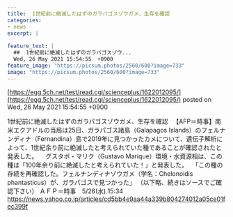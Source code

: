```yaml
---
title:  1世紀前に絶滅したはずのガラパゴスゾウガメ、生存を確認  
categories:
- news
excerpt: |
  
feature_text: |
  ##  1世紀前に絶滅したはずのガラパゴスゾウ...
  Wed, 26 May 2021 15:54:55  +0900
feature_image: "https://picsum.photos/2560/600?image=733"
image: "https://picsum.photos/2560/600?image=733"
---
```


[https://egg.5ch.net/test/read.cgi/scienceplus/1622012095/](https://egg.5ch.net/test/read.cgi/scienceplus/1622012095/)
posted on Wed, 26 May 2021 15:54:55  +0900

<!--more-->

1世紀前に絶滅したはずのガラパゴスゾウガメ、生存を確認 　【AFP＝時事】南米エクアドルの当局は25日、ガラパゴス諸島（Galapagos Islands）のフェルナンディナ（Fernandina）島で2019年に見つかったカメについて、遺伝子解析によって、1世紀余り前に絶滅したと考えられていた種であることが確認されたと発表した。 　グスタボ・マリク（Gustavo Marique）環境・水資源相は、この種は「100年余り前に絶滅したと考えられていた！」と発表した。 　「この種の存続を再確認した。フェルナンディナゾウガメ（学名：Chelonoidis phantasticus）が、ガラパゴスで見つかった」 （以下略、続きはソースでご確認下さい） ＡＦＰ＝時事　5/26(水) 15:34 https://news.yahoo.co.jp/articles/cd5bb4e9aa44a339b804274012a05ce01fec399f
